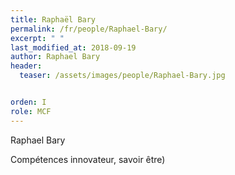 ```yaml
---
title: Raphaël Bary
permalink: /fr/people/Raphael-Bary/
excerpt: " "
last_modified_at: 2018-09-19  
author: Raphael Bary
header:
  teaser: /assets/images/people/Raphael-Bary.jpg


orden: I
role: MCF
---
```


Raphael Bary

Compétences innovateur, savoir être)